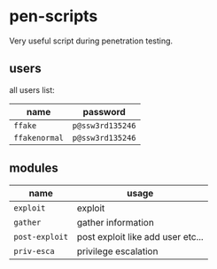 # pen-scripts

Very useful script during penetration testing.

## users

all users list:

| name            | password           |
| --------------- | ------------------ |
| `ffake`         | `p@ssw3rd135246`   |
| `ffakenormal`   | `p@ssw3rd135246`   |

## modules

| name             | usage                               |
| ---------------- | ----------------------------------- |
| `exploit`        | exploit                             |
| `gather`         | gather information                  |
| `post-exploit`   | post exploit like add user etc...   |
| `priv-esca`      | privilege escalation                |

